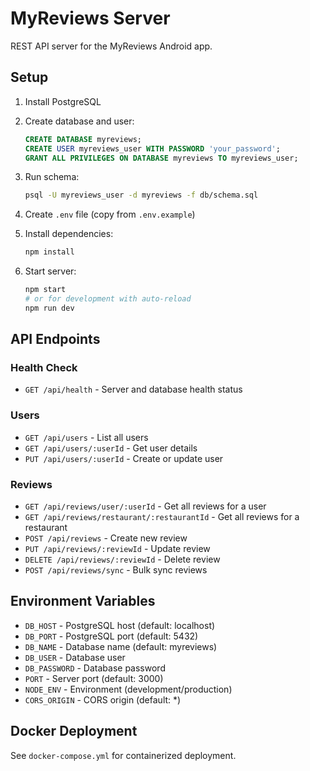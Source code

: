 # MyReviews Server

REST API server for the MyReviews Android app.

## Setup

1. Install PostgreSQL
2. Create database and user:
   ```sql
   CREATE DATABASE myreviews;
   CREATE USER myreviews_user WITH PASSWORD 'your_password';
   GRANT ALL PRIVILEGES ON DATABASE myreviews TO myreviews_user;
   ```

3. Run schema:
   ```bash
   psql -U myreviews_user -d myreviews -f db/schema.sql
   ```

4. Create `.env` file (copy from `.env.example`)

5. Install dependencies:
   ```bash
   npm install
   ```

6. Start server:
   ```bash
   npm start
   # or for development with auto-reload
   npm run dev
   ```

## API Endpoints

### Health Check
- `GET /api/health` - Server and database health status

### Users
- `GET /api/users` - List all users
- `GET /api/users/:userId` - Get user details
- `PUT /api/users/:userId` - Create or update user

### Reviews
- `GET /api/reviews/user/:userId` - Get all reviews for a user
- `GET /api/reviews/restaurant/:restaurantId` - Get all reviews for a restaurant
- `POST /api/reviews` - Create new review
- `PUT /api/reviews/:reviewId` - Update review
- `DELETE /api/reviews/:reviewId` - Delete review
- `POST /api/reviews/sync` - Bulk sync reviews

## Environment Variables

- `DB_HOST` - PostgreSQL host (default: localhost)
- `DB_PORT` - PostgreSQL port (default: 5432)
- `DB_NAME` - Database name (default: myreviews)
- `DB_USER` - Database user
- `DB_PASSWORD` - Database password
- `PORT` - Server port (default: 3000)
- `NODE_ENV` - Environment (development/production)
- `CORS_ORIGIN` - CORS origin (default: *)

## Docker Deployment

See `docker-compose.yml` for containerized deployment.